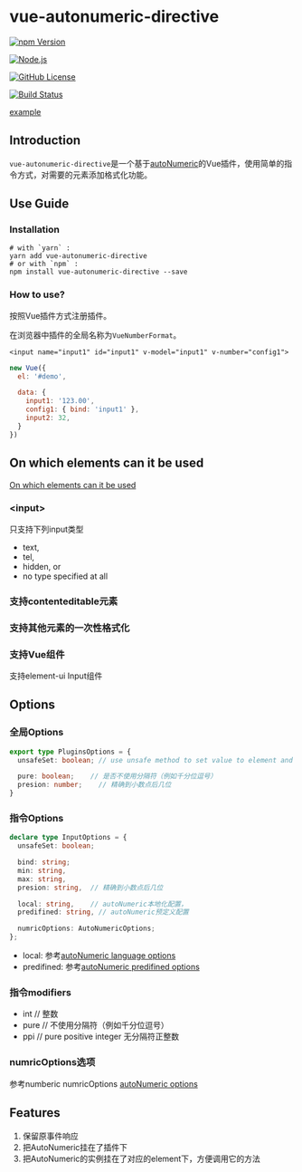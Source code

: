 # vue-autonumeric-directive

[![npm Version][NPM VERSION BADGE]][NPM PAGE]

[![Node.js][NODE VERSION BADGE]][NODE PAGE]

[![GitHub License][LICENSE BADGE]][LICENSE PAGE]

[![Build Status][BUILD BADGE]][BUILD PAGE]



[example](https://github.com/keepgoingwm/vue-autonumeric-directive/tree/master/examples)

<!--ts-->
<!--te-->

## Introduction

`vue-autonumeric-directive`是一个基于[autoNumeric](https://github.com/autoNumeric/autoNumeric)的Vue插件，使用简单的指令方式，对需要的元素添加格式化功能。

## Use Guide

### Installation

```shell
# with `yarn` :
yarn add vue-autonumeric-directive
# or with `npm` :
npm install vue-autonumeric-directive --save
```

### How to use?

按照Vue插件方式注册插件。

在浏览器中插件的全局名称为`VueNumberFormat`。

```vue
<input name="input1" id="input1" v-model="input1" v-number="config1">
```

```js
new Vue({
  el: '#demo',

  data: {
    input1: '123.00',
    config1: { bind: 'input1' },
    input2: 32,
  }
})
```



## On which elements can it be used

[On which elements can it be used](https://github.com/autoNumeric/autoNumeric#on-which-elements-can-it-be-used)

### \<input\>

只支持下列input类型

+ text,
+ tel,
+ hidden, or
+ no type specified at all

### 支持contenteditable元素

### 支持其他元素的一次性格式化

### 支持Vue组件

支持element-ui Input组件

## Options

### 全局Options

```typescript
export type PluginsOptions = {
  unsafeSet: boolean; // use unsafe method to set value to element and vnode (eval, more powerful)

  pure: boolean;	// 是否不使用分隔符（例如千分位逗号）
  presion: number;	  // 精确到小数点后几位
}
```

### 指令Options
```typescript
declare type InputOptions = {
  unsafeSet: boolean;

  bind: string;
  min: string,
  max: string,
  presion: string,  // 精确到小数点后几位

  local: string,    // autoNumeric本地化配置，
  predifined: string, // autoNumeric预定义配置

  numricOptions: AutoNumericOptions;
};
```
+ local: 参考[autoNumeric language options](https://github.com/autoNumeric/autoNumeric#predefined-language-options)
+ predifined: 参考[autoNumeric predifined options](https://github.com/autoNumeric/autoNumeric#predefined-options)

### 指令modifiers

+ int // 整数
+ pure // 不使用分隔符（例如千分位逗号）
+ ppi  // pure positive integer 无分隔符正整数

### numricOptions选项

参考numberic
numricOptions [autoNumeric options](https://github.com/autoNumeric/autoNumeric#options)


## Features

1. 保留原事件响应
2. 把AutoNumeric挂在了插件下
3. 把AutoNumeric的实例挂在了对应的element下，方便调用它的方法




[BUILD BADGE]: https://travis-ci.com/keepgoingwm/vue-autonumeric-directive.svg?branch=master
[BUILD PAGE]: https://travis-ci.com/keepgoingwm/vue-autonumeric-directive
[LICENSE BADGE]: https://img.shields.io/badge/license-MIT%20License-blue.svg?style=flat-square
[LICENSE PAGE]: https://github.com/keepgoingwm/node-readme-md/blob/master/LICENSE
[NODE PAGE]: https://nodejs.org/
[NODE VERSION BADGE]: https://img.shields.io/node/v/readme-md.svg?style=flat-square
[NPM PAGE]: https://www.npmjs.com/package/vue-autonumeric-directive
[NPM VERSION BADGE]: https://img.shields.io/npm/v/vue-autonumeric-directive.svg?style=flat-square
